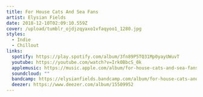 ```yaml
---
title: For House Cats And Sea Fans
artist: Elysian Fields
date: 2018-12-10T02:09:10.559Z
cover: /upload/tumblr_ojdjzqyaxo1vfaqyoo1_1280.jpg
styles:
  - Indie
  - Chillout
links:
  spotify: https://play.spotify.com/album/3fn89P5TQ31Mp0yayUWuvT
  youtube: https://youtube.com/watch?v=Irk0BbcS_0k
  applemusic: https://music.apple.com/album/for-house-cats-and-sea-fans/838308016
  soundcloud: ""
  bandcamp: https://elysianfields.bandcamp.com/album/for-house-cats-and-sea-fans
  deezer: https://www.deezer.com/album/15509952
---
```

